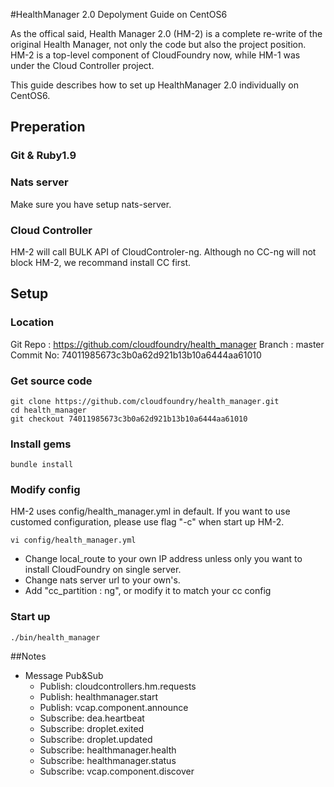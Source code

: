 #HealthManager 2.0 Depolyment Guide on CentOS6As the offical said, Health Manager 2.0 (HM-2) is a complete re-write of the original Health Manager, not only the code but also the project position.HM-2 is a top-level component of CloudFoundry now, while HM-1 was under the Cloud Controller project.This guide describes how to set up HealthManager 2.0 individually on CentOS6.   ## Preperation### Git & Ruby1.9 ### Nats serverMake sure you have setup nats-server.### Cloud ControllerHM-2 will call BULK API of CloudControler-ng. Although no CC-ng will not block HM-2, we recommand install CC first.## Setup### LocationGit Repo : https://github.com/cloudfoundry/health_managerBranch : masterCommit No: 74011985673c3b0a62d921b13b10a6444aa61010### Get source code    git clone https://github.com/cloudfoundry/health_manager.git	cd health_manager	git checkout 74011985673c3b0a62d921b13b10a6444aa61010	### Install gems	bundle install### Modify configHM-2 uses config/health_manager.yml in default. If you want to use customed configuration, please use flag "-c" when start up HM-2.  		vi config/health_manager.yml* Change local_route to your own IP address unless only you want to install CloudFoundry on single server.* Change nats server url to your own's.* Add "cc_partition : ng", or modify it to match your cc config ### Start up 	./bin/health_manager     ##Notes* Message Pub&Sub	* Publish: cloudcontrollers.hm.requests	* Publish: healthmanager.start	* Publish: vcap.component.announce	* Subscribe: dea.heartbeat	* Subscribe: droplet.exited	* Subscribe: droplet.updated	* Subscribe: healthmanager.health	* Subscribe: healthmanager.status	* Subscribe: vcap.component.discover